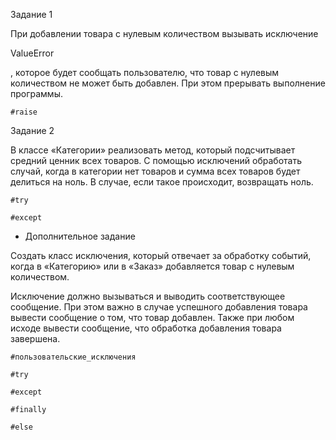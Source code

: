 Задание 1

При добавлении товара с нулевым количеством вызывать исключение

ValueError

, которое будет сообщать пользователю, что товар с нулевым количеством не может быть добавлен. При этом прерывать выполнение программы.

    #raise

Задание 2

В классе «Категории» реализовать метод, который подсчитывает средний ценник всех товаров. С помощью исключений обработать случай, когда в категории нет товаров и сумма всех товаров будет делиться на ноль. В случае, если такое происходит, возвращать ноль.

    #try

    #except

* Дополнительное задание

Создать класс исключения, который отвечает за обработку событий, когда в «Категорию» или в «Заказ» добавляется товар с нулевым количеством.

Исключение должно вызываться и выводить соответствующее сообщение. При этом важно в случае успешного добавления товара вывести сообщение о том, что товар добавлен. Также при любом исходе вывести сообщение, что обработка добавления товара завершена.

    #пользовательские_исключения

    #try

    #except

    #finally

    #else